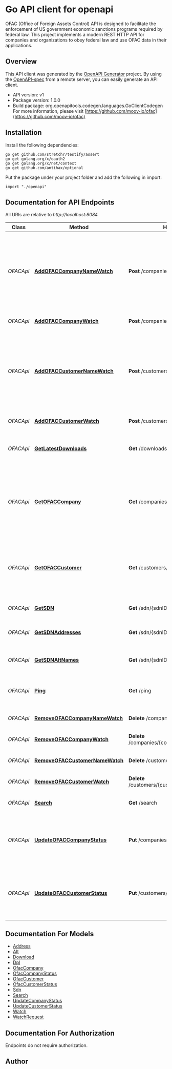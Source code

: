 # Go API client for openapi

OFAC (Office of Foreign Assets Control) API is designed to facilitate the enforcement of US government economic sanctions programs required by federal law. This project implements a modern REST HTTP API for companies and organizations to obey federal law and use OFAC data in their applications.

## Overview
This API client was generated by the [OpenAPI Generator](https://openapi-generator.tech) project.  By using the [OpenAPI-spec](https://www.openapis.org/) from a remote server, you can easily generate an API client.

- API version: v1
- Package version: 1.0.0
- Build package: org.openapitools.codegen.languages.GoClientCodegen
For more information, please visit [https://github.com/moov-io/ofac](https://github.com/moov-io/ofac)

## Installation

Install the following dependencies:

```shell
go get github.com/stretchr/testify/assert
go get golang.org/x/oauth2
go get golang.org/x/net/context
go get github.com/antihax/optional
```

Put the package under your project folder and add the following in import:

```golang
import "./openapi"
```

## Documentation for API Endpoints

All URIs are relative to *http://localhost:8084*

Class | Method | HTTP request | Description
------------ | ------------- | ------------- | -------------
*OFACApi* | [**AddOFACCompanyNameWatch**](docs/OFACApi.md#addofaccompanynamewatch) | **Post** /companies/watch | Add company watch by name. The match percentage will be included in the webhook&#39;s JSON payload.
*OFACApi* | [**AddOFACCompanyWatch**](docs/OFACApi.md#addofaccompanywatch) | **Post** /companies/{companyID}/watch | Add OFAC watch on a Company
*OFACApi* | [**AddOFACCustomerNameWatch**](docs/OFACApi.md#addofaccustomernamewatch) | **Post** /customers/watch | Add customer watch by name. The match percentage will be included in the webhook&#39;s JSON payload.
*OFACApi* | [**AddOFACCustomerWatch**](docs/OFACApi.md#addofaccustomerwatch) | **Post** /customers/{customerID}/watch | Add OFAC watch on a Customer
*OFACApi* | [**GetLatestDownloads**](docs/OFACApi.md#getlatestdownloads) | **Get** /downloads | Return list of recent downloads of OFAC data
*OFACApi* | [**GetOFACCompany**](docs/OFACApi.md#getofaccompany) | **Get** /companies/{companyID} | Get information about a company, trust or organization such as addresses, alternate names, and remarks.
*OFACApi* | [**GetOFACCustomer**](docs/OFACApi.md#getofaccustomer) | **Get** /customers/{customerID} | Get information about a customer, addresses, alternate names, and their SDN metadata.
*OFACApi* | [**GetSDN**](docs/OFACApi.md#getsdn) | **Get** /sdn/{sdnID} | Specially designated national
*OFACApi* | [**GetSDNAddresses**](docs/OFACApi.md#getsdnaddresses) | **Get** /sdn/{sdnID}/addresses | Get addresses for a given SDN
*OFACApi* | [**GetSDNAltNames**](docs/OFACApi.md#getsdnaltnames) | **Get** /sdn/{sdnID}/alts | Get alternate names for a given SDN
*OFACApi* | [**Ping**](docs/OFACApi.md#ping) | **Get** /ping | Ping the OFAC service to check if running
*OFACApi* | [**RemoveOFACCompanyNameWatch**](docs/OFACApi.md#removeofaccompanynamewatch) | **Delete** /companies/watch/{watchID} | Remove a Company name watch
*OFACApi* | [**RemoveOFACCompanyWatch**](docs/OFACApi.md#removeofaccompanywatch) | **Delete** /companies/{companyID}/watch/{watchID} | Remove company watch
*OFACApi* | [**RemoveOFACCustomerNameWatch**](docs/OFACApi.md#removeofaccustomernamewatch) | **Delete** /customers/watch/{watchID} | Remove a Customer name watch
*OFACApi* | [**RemoveOFACCustomerWatch**](docs/OFACApi.md#removeofaccustomerwatch) | **Delete** /customers/{customerID}/watch/{watchID} | Remove customer watch
*OFACApi* | [**Search**](docs/OFACApi.md#search) | **Get** /search | Search SDN names and metadata
*OFACApi* | [**UpdateOFACCompanyStatus**](docs/OFACApi.md#updateofaccompanystatus) | **Put** /companies/{companyID} | Update a Companies sanction status to always block or always allow transactions.
*OFACApi* | [**UpdateOFACCustomerStatus**](docs/OFACApi.md#updateofaccustomerstatus) | **Put** /customers/{customerID} | Update a Customer&#39;s sanction status to always block or always allow transactions.


## Documentation For Models

 - [Address](docs/Address.md)
 - [Alt](docs/Alt.md)
 - [Download](docs/Download.md)
 - [Dpl](docs/Dpl.md)
 - [OfacCompany](docs/OfacCompany.md)
 - [OfacCompanyStatus](docs/OfacCompanyStatus.md)
 - [OfacCustomer](docs/OfacCustomer.md)
 - [OfacCustomerStatus](docs/OfacCustomerStatus.md)
 - [Sdn](docs/Sdn.md)
 - [Search](docs/Search.md)
 - [UpdateCompanyStatus](docs/UpdateCompanyStatus.md)
 - [UpdateCustomerStatus](docs/UpdateCustomerStatus.md)
 - [Watch](docs/Watch.md)
 - [WatchRequest](docs/WatchRequest.md)


## Documentation For Authorization

 Endpoints do not require authorization.


## Author



